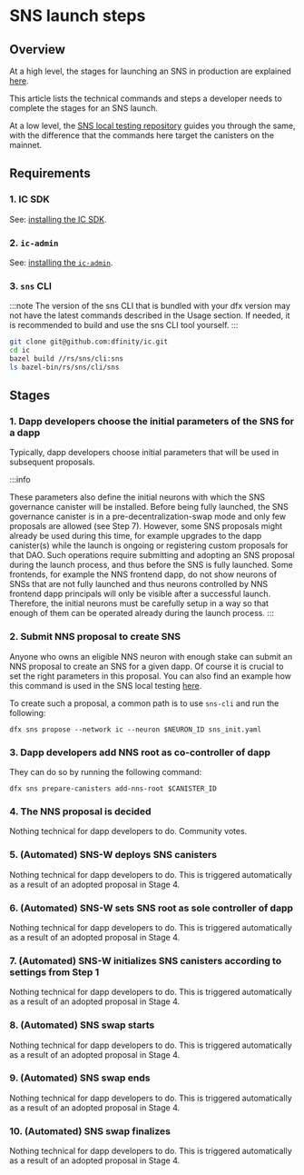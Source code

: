 # SNS launch steps

## Overview
At a high level, the stages for launching an SNS in production are explained [here](../launching/launch-summary-1proposal.md).

This article lists the technical commands and steps a developer needs to complete the stages for an SNS launch.

At a low level, the [SNS local testing repository](../testing/testing-locally.md) guides you
through the same, with the difference that the commands here target the canisters on the mainnet.

## Requirements

### 1. IC SDK

See: [installing the IC SDK](../../../setup/install).

### 2. `ic-admin`

See: [installing the `ic-admin`](../../../setup/ic-admin.md).

### 3. `sns` CLI

:::note
The version of the sns CLI that is bundled with your dfx version may not have the latest commands described in the Usage section. If needed, it is recommended to build and use the sns CLI tool yourself.
:::

```bash
git clone git@github.com:dfinity/ic.git
cd ic
bazel build //rs/sns/cli:sns
ls bazel-bin/rs/sns/cli/sns 
```
## Stages

### 1. Dapp developers choose the initial parameters of the SNS for a dapp

Typically, dapp developers choose initial parameters that will be used in subsequent proposals.

:::info 

These parameters also define the initial neurons with which the SNS governance canister will be installed. Before being fully launched, the SNS governance canister is in a pre-decentralization-swap mode and only few proposals are allowed (see Step 7). However, some SNS proposals might already be used during this time, for example upgrades to the dapp canister(s) while the launch is ongoing or registering custom proposals for that DAO. Such operations require submitting and adopting an SNS proposal during the launch process, and thus before the SNS is fully launched. Some frontends, for example the NNS frontend dapp, do not show neurons of SNSs that are not fully launched and thus neurons controlled by NNS frontend dapp principals will only be visible after a successful launch. Therefore, the initial neurons must be carefully setup in a way so that enough of them can be operated already during the launch process. 
:::

### 2. Submit NNS proposal to create SNS

Anyone who owns an eligible NNS neuron with enough stake can submit an NNS 
proposal to create an SNS for a given dapp.
Of course it is crucial to set the right parameters in this proposal.
You can also find an example how this command is used in the SNS local testing
[here](https://github.com/dfinity/sns-testing/blob/main/propose_sns.sh).

To create such a proposal, a common path is to use `sns-cli` and run the following:
```
dfx sns propose --network ic --neuron $NEURON_ID sns_init.yaml
```

### 3. Dapp developers add NNS root as co-controller of dapp

They can do so by running the following command:
```
dfx sns prepare-canisters add-nns-root $CANISTER_ID
```

### 4. The NNS proposal is decided
Nothing technical for dapp developers to do. Community votes.


### 5. (Automated) SNS-W deploys SNS canisters
Nothing technical for dapp developers to do. This is triggered automatically as a result
of an adopted proposal in Stage 4.

### 6. (Automated) SNS-W sets SNS root as sole controller of dapp
Nothing technical for dapp developers to do. This is triggered automatically as a result
of an adopted proposal in Stage 4.

### 7. (Automated) SNS-W initializes SNS canisters according to settings from Step 1
Nothing technical for dapp developers to do. This is triggered automatically as a result
of an adopted proposal in Stage 4.

### 8. (Automated) SNS swap starts
Nothing technical for dapp developers to do. This is triggered automatically as a result
of an adopted proposal in Stage 4.

### 9. (Automated) SNS swap ends
Nothing technical for dapp developers to do. This is triggered automatically as a result
of an adopted proposal in Stage 4.

### 10. (Automated) SNS swap finalizes
Nothing technical for dapp developers to do. This is triggered automatically as a result
of an adopted proposal in Stage 4.
